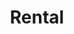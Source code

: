 ---
# HUGO
menu:
  main:
    weight: 4
url: /en/rental

# SEO
sitemap:
  priority: 0.8

# CONTENT
title: Rental
description: We rent jet skis and apartments in the center of Balestrand. Perfect for short day trips in the local area.
intro: Here you will find an overview of our rental offers. We are also helpful with rental cars or suggestions for nice day trips in the area. Send an inquiry by e-mail or when booking one of our apartments.
ogImage: /images/jetski/IMG_0834.jpg


---